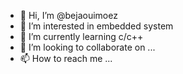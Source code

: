 - 👋 Hi, I’m @bejaouimoez
- 👀 I’m interested in embedded system
- 🌱 I’m currently learning c/c++
- 💞️ I’m looking to collaborate on ...
- 📫 How to reach me ...

<!---
bejaouimoez/bejaouimoez is a ✨ special ✨ repository because its `README.md` (this file) appears on your GitHub profile.
You can click the Preview link to take a look at your changes.
--->
